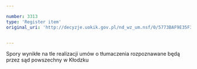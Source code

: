```yaml
---

number: 3313
type: 'Register item'
original_uri: 'http://decyzje.uokik.gov.pl/nd_wz_um.nsf/0/5773BAF9E35F3B80C1257A30002FEC64?OpenDocument'


---
```


Spory wynikłe na tle realizacji umów o tłumaczenia rozpoznawane będą przez sąd powszechny w Kłodzku

